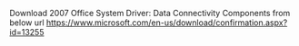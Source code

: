 Download 2007 Office System Driver: Data Connectivity Components from below url
https://www.microsoft.com/en-us/download/confirmation.aspx?id=13255
